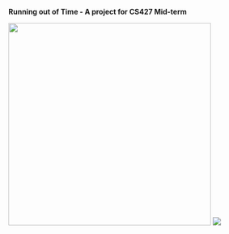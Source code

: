 **Running out of Time - A project for CS427 Mid-term**

<img src="image/1.jpg" width = "400">


<a href="https://github.com/bannnn511/furry-meme/graphs/contributors">
  <img src="https://contributors-img.web.app/image?repo=bannnn511/furry-meme" />
</a>
